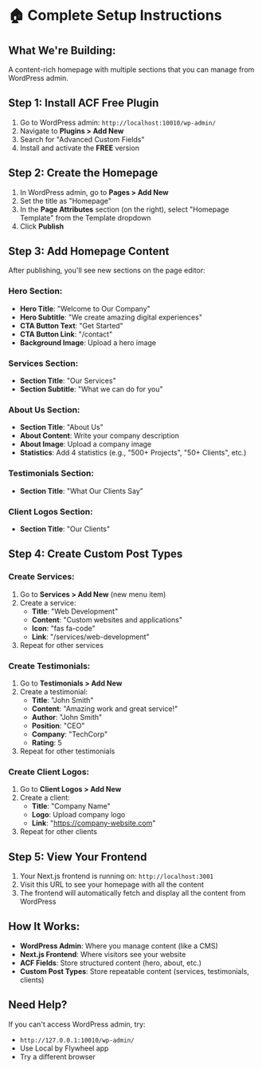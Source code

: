 # 🏠 **Complete Setup Instructions**

## **What We're Building:**
A content-rich homepage with multiple sections that you can manage from WordPress admin.

## **Step 1: Install ACF Free Plugin**

1. Go to WordPress admin: `http://localhost:10010/wp-admin/`
2. Navigate to **Plugins > Add New**
3. Search for "Advanced Custom Fields"
4. Install and activate the **FREE** version

## **Step 2: Create the Homepage**

1. In WordPress admin, go to **Pages > Add New**
2. Set the title as "Homepage"
3. In the **Page Attributes** section (on the right), select "Homepage Template" from the Template dropdown
4. Click **Publish**

## **Step 3: Add Homepage Content**

After publishing, you'll see new sections on the page editor:

### **Hero Section:**
- **Hero Title**: "Welcome to Our Company"
- **Hero Subtitle**: "We create amazing digital experiences"
- **CTA Button Text**: "Get Started"
- **CTA Button Link**: "/contact"
- **Background Image**: Upload a hero image

### **Services Section:**
- **Section Title**: "Our Services"
- **Section Subtitle**: "What we can do for you"

### **About Us Section:**
- **Section Title**: "About Us"
- **About Content**: Write your company description
- **About Image**: Upload a company image
- **Statistics**: Add 4 statistics (e.g., "500+ Projects", "50+ Clients", etc.)

### **Testimonials Section:**
- **Section Title**: "What Our Clients Say"

### **Client Logos Section:**
- **Section Title**: "Our Clients"

## **Step 4: Create Custom Post Types**

### **Create Services:**
1. Go to **Services > Add New** (new menu item)
2. Create a service:
   - **Title**: "Web Development"
   - **Content**: "Custom websites and applications"
   - **Icon**: "fas fa-code"
   - **Link**: "/services/web-development"
3. Repeat for other services

### **Create Testimonials:**
1. Go to **Testimonials > Add New**
2. Create a testimonial:
   - **Title**: "John Smith"
   - **Content**: "Amazing work and great service!"
   - **Author**: "John Smith"
   - **Position**: "CEO"
   - **Company**: "TechCorp"
   - **Rating**: 5
3. Repeat for other testimonials

### **Create Client Logos:**
1. Go to **Client Logos > Add New**
2. Create a client:
   - **Title**: "Company Name"
   - **Logo**: Upload company logo
   - **Link**: "https://company-website.com"
3. Repeat for other clients

## **Step 5: View Your Frontend**

1. Your Next.js frontend is running on: `http://localhost:3001`
2. Visit this URL to see your homepage with all the content
3. The frontend will automatically fetch and display all the content from WordPress

## **How It Works:**

- **WordPress Admin**: Where you manage content (like a CMS)
- **Next.js Frontend**: Where visitors see your website
- **ACF Fields**: Store structured content (hero, about, etc.)
- **Custom Post Types**: Store repeatable content (services, testimonials, clients)

## **Need Help?**

If you can't access WordPress admin, try:
- `http://127.0.0.1:10010/wp-admin/`
- Use Local by Flywheel app
- Try a different browser
